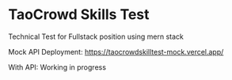 # TaoCrowd Skills Test
Technical Test for Fullstack position using mern stack

Mock API Deployment:
https://taocrowdskilltest-mock.vercel.app/

With API:
Working in progress
